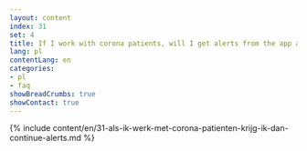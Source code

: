 ```yaml
---
layout: content
index: 31
set: 4
title: If I work with corona patients, will I get alerts from the app all the time?
lang: pl
contentLang: en
categories:
- pl
- faq
showBreadCrumbs: true
showContact: true
---
```

{% include content/en/31-als-ik-werk-met-corona-patienten-krijg-ik-dan-continue-alerts.md %}

